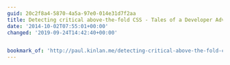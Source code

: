 ```yaml
---
guid: 20c2f8a4-5870-4a5a-97e0-014e31d7f2aa
title: Detecting critical above-the-fold CSS - Tales of a Developer Advocate
date: '2014-10-02T07:55:01+00:00'
changed: '2019-09-24T14:42:40+00:00'


bookmark_of: 'http://paul.kinlan.me/detecting-critical-above-the-fold-css/'
---
```




